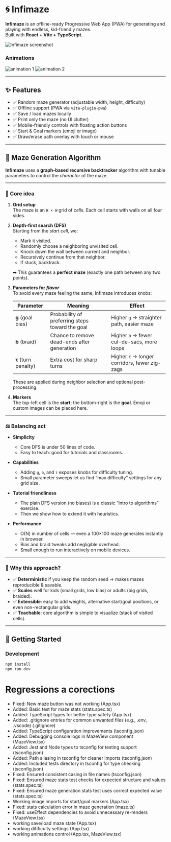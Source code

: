 # 🌀 Infimaze

**Infimaze** is an offline-ready Progressive Web App (PWA) for generating and playing with endless, kid-friendly mazes.  
Built with **React + Vite + TypeScript**.

![Infimaze screenshot](screenshots/maze.png)
### Animations

![animation 1](screenshots/animation-1.png)
![animation 2](screenshots/animation-2.png)

---

## ✨ Features

- ✅ Random maze generator (adjustable width, height, difficulty)
- ✅ Offline support (PWA via `vite-plugin-pwa`)
- ✅ Save / load mazes locally
- ✅ Print only the maze (no UI clutter)
- ✅ Mobile-friendly controls with floating action buttons
- ✅ Start & Goal markers (emoji or image)
- ✅ Draw/erase path overlay with touch or mouse

---

## 📐 Maze Generation Algorithm

**Infimaze** uses a **graph-based recursive backtracker** algorithm with tunable parameters to control the *character* of the maze.

---

### 🔧 Core idea

1. **Grid setup**  
   The maze is an `H × W` grid of *cells*. Each cell starts with walls on all four sides.

2. **Depth-first search (DFS)**  
   Starting from the *start cell*, we:
   - Mark it visited.
   - Randomly choose a neighboring unvisited cell.
   - Knock down the wall between current and neighbor.
   - Recursively continue from that neighbor.
   - If stuck, backtrack.

   ➡ This guarantees a **perfect maze** (exactly one path between any two points).

3. **Parameters for *flavor***  
   To avoid every maze feeling the same, Infimaze introduces knobs:

   | Parameter | Meaning | Effect |
   |-----------|---------|--------|
   | **g** (goal bias) | Probability of preferring steps toward the goal | Higher `g` → straighter path, easier maze |
   | **b** (braid) | Chance to remove dead-ends after generation | Higher `b` → fewer cul-de-sacs, more loops |
   | **τ** (turn penalty) | Extra cost for sharp turns | Higher `τ` → longer corridors, fewer zig-zags |

   These are applied during neighbor selection and optional post-processing.

4. **Markers**  
   The top-left cell is the **start**; the bottom-right is the **goal**. Emoji or custom images can be placed here.

---

### ⚖️ Balancing act

- **Simplicity**  
  - Core DFS is under 50 lines of code.  
  - Easy to teach: good for tutorials and classrooms.  

- **Capabilities**  
  - Adding `g`, `b`, and `τ` exposes knobs for difficulty tuning.  
  - Small parameter sweeps let us find “max difficulty” settings for any grid size.  

- **Tutorial friendliness**  
  - The plain DFS version (no biases) is a classic “intro to algorithms” exercise.  
  - Then we show how to extend it with heuristics.  

- **Performance**  
  - O(N) in number of cells — even a 100×100 maze generates instantly in browser.  
  - Bias and braid tweaks add negligible overhead.  
  - Small enough to run interactively on mobile devices.  

---

### 🧭 Why this approach?

- ✅ **Deterministic** if you keep the random seed → makes mazes reproducible & savable.  
- ✅ **Scales** well for kids (small grids, low bias) or adults (big grids, braided).  
- ✅ **Extensible**: easy to add weights, alternative start/goal positions, or even non-rectangular grids.  
- ✅ **Teachable**: core algorithm is simple to visualize (stack of visited cells).  

---

## 🚀 Getting Started

### Development
```bash
npm install
npm run dev
```

# Regressions a corections
- Fixed: New maze button was not working (App.tsx)
- Added: Basic test for maze stats (stats.spec.ts)
- Added: TypeScript types for better type safety (App.tsx)
- Added: .gitignore entries for common unwanted files (e.g., .env, .vscode) (.gitignore)
- Added: TypeScript configuration improvements (tsconfig.json)
- Added: Debugging console logs in MazeView component (MazeView.tsx)
- Added: Jest and Node types to tsconfig for testing support (tsconfig.json)
- Added: Path aliasing in tsconfig for cleaner imports (tsconfig.json)
- Added: Included tests directory in tsconfig for type checking (tsconfig.json)
- Fixed: Ensured consistent casing in file names (tsconfig.json)
- Fixed: Ensured maze stats test checks for expected structure and values (stats.spec.ts)
- Fixed: Ensured maze generation stats test uses correct expected value (stats.spec.ts)
- Working image imports for start/goal markers (App.tsx)
- Fixed: stats calculation error in maze generation (maze.ts)
- Fixed: useEffect dependencies to avoid unnecessary re-renders (MazeView.tsx)
- working save/load maze state (App.tsx) 
- working difificulty settings (App.tsx)
- working animations control (App.tsx, MazeView.tsx)
